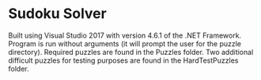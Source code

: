 # Sudoku Solver

Built using Visual Studio 2017 with version 4.6.1 of the .NET Framework.
Program is run without arguments (it will prompt the user for the puzzle directory).
Required puzzles are found in the Puzzles folder.
Two additional difficult puzzles for testing purposes are found in the HardTestPuzzles folder.
